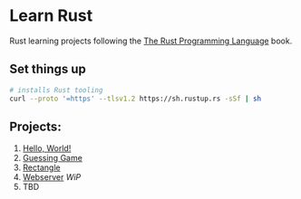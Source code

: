 # Learn Rust
Rust learning projects following the [The Rust Programming Language](https://doc.rust-lang.org/book/title-page.html) book.

## Set things up
```bash
# installs Rust tooling
curl --proto '=https' --tlsv1.2 https://sh.rustup.rs -sSf | sh
```

## Projects:
1. [Hello, World!](hello)
1. [Guessing Game](guessing_game)
1. [Rectangle](rectangle)
1. [Webserver](webserver) _WiP_
1. TBD
